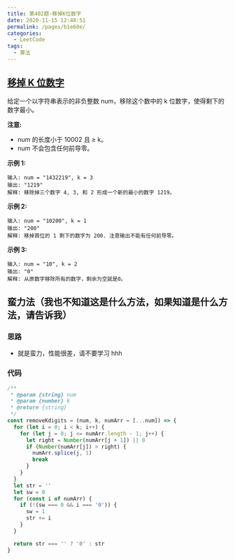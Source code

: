 ```yaml
---
title: 第402题-移掉K位数字
date: 2020-11-15 12:48:51
permalink: /pages/b1e60e/
categories:
  - LeetCode
tags:
  - 算法
---
```


## [移掉 K 位数字](https://leetcode-cn.com/problems/remove-k-digits/)

给定一个以字符串表示的非负整数 num，移除这个数中的 k 位数字，使得剩下的数字最小。

**注意:**

- num 的长度小于 10002 且 ≥ k。
- num 不会包含任何前导零。

**示例 1:**

```
输入: num = "1432219", k = 3
输出: "1219"
解释: 移除掉三个数字 4, 3, 和 2 形成一个新的最小的数字 1219。
```

<!-- more -->

**示例 2:**

```
输入: num = "10200", k = 1
输出: "200"
解释: 移掉首位的 1 剩下的数字为 200. 注意输出不能有任何前导零。
```

**示例 3:**

```
输入: num = "10", k = 2
输出: "0"
解释: 从原数字移除所有的数字，剩余为空就是0。
```

## 蛮力法（我也不知道这是什么方法，如果知道是什么方法，请告诉我）

### 思路

- 就是蛮力，性能很差，请不要学习 hhh

### 代码

```JavaScript
/**
 * @param {string} num
 * @param {number} k
 * @return {string}
 */
const removeKdigits = (num, k, numArr = [...num]) => {
  for (let i = 0; i < k; i++) {
    for (let j = 0; j <= numArr.length - 1; j++) {
      let right = Number(numArr[j + 1]) || 0
      if (Number(numArr[j]) > right) {
        numArr.splice(j, 1)
        break
      }
    }
  }
  let str = ''
  let sw = 0
  for (const i of numArr) {
    if (!(sw === 0 && i === '0')) {
      sw = 1
      str += i
    }
  }

  return str === '' ? '0' : str
}
```
